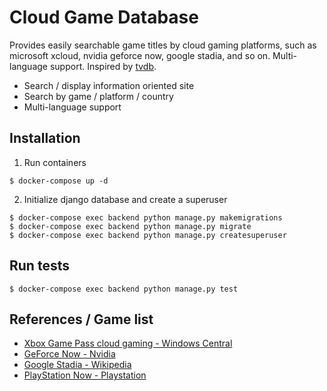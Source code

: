 # Cloud Game Database

Provides easily searchable game titles by cloud gaming platforms, such as microsoft xcloud, nvidia geforce now, google stadia, and so on. Multi-language support. Inspired by [tvdb](http://thetvdb.com).

- Search / display information oriented site
- Search by game / platform / country
- Multi-language support

## Installation

1. Run containers
```
$ docker-compose up -d
```

2. Initialize django database and create a superuser
```
$ docker-compose exec backend python manage.py makemigrations
$ docker-compose exec backend python manage.py migrate
$ docker-compose exec backend python manage.py createsuperuser
```

## Run tests
```
$ docker-compose exec backend python manage.py test
```

## References / Game list

- [Xbox Game Pass cloud gaming - Windows Central](https://www.windowscentral.com/xbox-project-xcloud-games-list)
- [GeForce Now - Nvidia](https://www.nvidia.com/en-us/geforce-now/games/)
- [Google Stadia - Wikipedia](https://en.wikipedia.org/wiki/List_of_Stadia_games)
- [PlayStation Now - Playstation](https://www.playstation.com/en-ca/ps-now/ps-now-games/#all-ps-now-games)